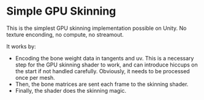 # Simple GPU Skinning

This is the simplest GPU skinning implementation possible on Unity. No texture enconding, no compute, no streamout.

It works by:
- Encoding the bone weight data in tangents and uv. This is a necessary step for the GPU skinning shader to work, and can introduce hiccups on the start if not handled carefully. Obviously, it needs to be processed once per mesh.
- Then, the bone matrices are sent each frame to the skinning shader.
- Finally, the shader does the skinning magic.
